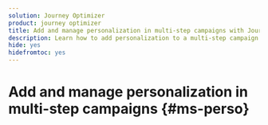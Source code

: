 ```yaml
---
solution: Journey Optimizer
product: journey optimizer
title: Add and manage personalization in multi-step campaigns with Journey Optimizer
description: Learn how to add personalization to a multi-step campaign with Adobe Journey Optimizer
hide: yes
hidefromtoc: yes
---
```

# Add and manage personalization in multi-step campaigns {#ms-perso}


